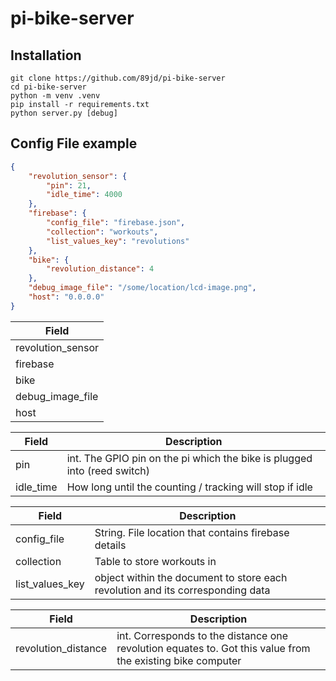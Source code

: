 # pi-bike-server

## Installation
```
git clone https://github.com/89jd/pi-bike-server
cd pi-bike-server
python -m venv .venv
pip install -r requirements.txt
python server.py [debug]
```

## Config File example

```json
{
    "revolution_sensor": {
        "pin": 21,
        "idle_time": 4000
    },
    "firebase": { 
        "config_file": "firebase.json",
        "collection": "workouts",
        "list_values_key": "revolutions" 
    },
    "bike": {
        "revolution_distance": 4
    },
    "debug_image_file": "/some/location/lcd-image.png",
    "host": "0.0.0.0" 
}
```
| Field      | 
| ----------- |
| revolution_sensor      |
| firebase   | Optional
| bike   | 
|debug_image_file | string - optional|
|host | string |



| Field      | Description |
| ----------- | ----------- |
| pin      | int. The GPIO pin on the pi which the bike is plugged into (reed switch)  |
| idle_time   | How long until the counting / tracking will stop if idle        |

| Field      | Description |
| ----------- | ----------- |
| config_file      | String. File location that contains firebase details  |
| collection   | Table to store workouts in   |
| list_values_key   | object within the document to store each revolution and its corresponding data  |

| Field      | Description |
| ----------- | ----------- |
| revolution_distance      | int. Corresponds to the distance one revolution equates to. Got this value from the existing bike computer
